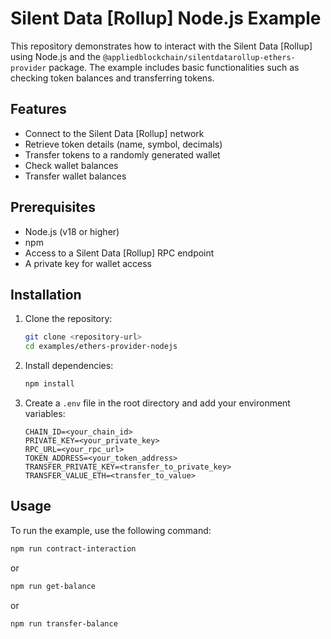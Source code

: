 # Silent Data [Rollup] Node.js Example

This repository demonstrates how to interact with the Silent Data [Rollup] using Node.js and the `@appliedblockchain/silentdatarollup-ethers-provider` package. The example includes basic functionalities such as checking token balances and transferring tokens.

## Features

- Connect to the Silent Data [Rollup] network
- Retrieve token details (name, symbol, decimals)
- Transfer tokens to a randomly generated wallet
- Check wallet balances
- Transfer wallet balances

## Prerequisites

- Node.js (v18 or higher)
- npm
- Access to a Silent Data [Rollup] RPC endpoint
- A private key for wallet access

## Installation

1. Clone the repository:

   ```bash
   git clone <repository-url>
   cd examples/ethers-provider-nodejs
   ```

2. Install dependencies:

   ```bash
   npm install
   ```

3. Create a `.env` file in the root directory and add your environment variables:

   ```plaintext
   CHAIN_ID=<your_chain_id>
   PRIVATE_KEY=<your_private_key>
   RPC_URL=<your_rpc_url>
   TOKEN_ADDRESS=<your_token_address>
   TRANSFER_PRIVATE_KEY=<transfer_to_private_key>
   TRANSFER_VALUE_ETH=<transfer_to_value>
   ```

## Usage

To run the example, use the following command:

```bash
npm run contract-interaction
```

or

```bash
npm run get-balance
```

or

```bash
npm run transfer-balance
```
